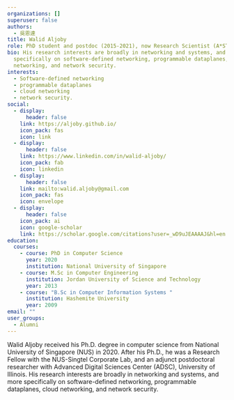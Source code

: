 ```yaml
---
organizations: []
superuser: false
authors:
  - 吳恩達
title: Walid Aljoby
role: PhD student and postdoc (2015-2021), now Research Scientist (A*STAR I2R)
bio: His research interests are broadly in networking and systems, and more
  specifically on software-defined networking, programmable dataplanes, cloud
  networking, and network security.
interests:
  - Software-defined networking
  - programmable dataplanes
  - cloud networking
  - network security.
social:
  - display:
      header: false
    link: https://aljoby.github.io/
    icon_pack: fas
    icon: link
  - display:
      header: false
    link: https://www.linkedin.com/in/walid-aljoby/
    icon_pack: fab
    icon: linkedin
  - display:
      header: false
    link: mailto:walid.aljoby@gmail.com
    icon_pack: fas
    icon: envelope
  - display:
      header: false
    icon_pack: ai
    icon: google-scholar
    link: https://scholar.google.com/citations?user=_wD9uJEAAAAJ&hl=en
education:
  courses:
    - course: PhD in Computer Science
      year: 2020
      institution: National University of Singapore
    - course: M.Sc in Computer Engineering
      institution: Jordan University of Science and Technology
      year: 2013
    - course: "B.Sc in Computer Information Systems "
      institution: Hashemite University
      year: 2009
email: ""
user_groups:
  - Alumni
---
```

Walid Aljoby received his Ph.D. degree in computer science from National University of Singapore (NUS) in 2020. After his Ph.D., he was a Research Fellow with the NUS-Singtel Corporate Lab, and an adjunct postdoctoral researcher with Advanced Digital Sciences Center (ADSC), University of Illinois. His research interests are broadly in networking and systems, and more specifically on software-defined networking, programmable dataplanes, cloud networking, and network security.